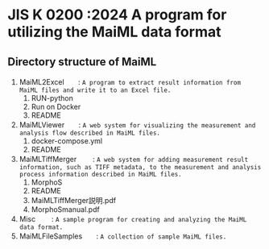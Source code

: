 # JIS K 0200 :2024 A program for utilizing the MaiML data format 

## Directory structure of MaiML
1. MaiML2Excel　　: `A program to extract result information from MaiML files and write it to an Excel file.`
   1. RUN-python
   2. Run on Docker
   3. README
3. MaiMLViewer　　: `A web system for visualizing the measurement and analysis flow described in MaiML files.`
   1. docker-compose.yml
   2. README
4. MaiMLTiffMerger 　　: `A web system for adding measurement result information, such as TIFF metadata, to the measurement and analysis process information described in MaiML files.`
   1. MorphoS
   2. README
   3. MaiMLTiffMerger説明.pdf
   4. MorphoSmanual.pdf
5. Misc 　　: `A sample program for creating and analyzing the MaiML data format.`
6. MaiMLFileSamples　　: `A collection of sample MaiML files.`
